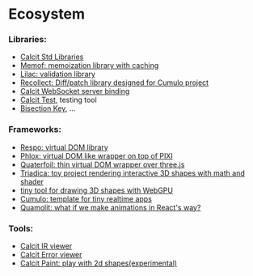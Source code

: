 # Ecosystem

### Libraries:

- [Calcit Std Libraries](https://github.com/calcit-lang/calcit.std)
- [Memof: memoization library with caching](https://github.com/calcit-lang/memof)
- [Lilac: validation library](https://github.com/calcit-lang/lilac)
- [Recollect: Diff/patch library designed for Cumulo project](https://github.com/calcit-lang/recollect)
- [Calcit WebSocket server binding](https://github.com/calcit-lang/calcit-wss)
- [Calcit Test](https://github.com/calcit-lang/calcit-test), testing tool
- [Bisection Key](https://github.com/calcit-lang/bisection-key), ...

### Frameworks:

- [Respo: virtual DOM library](https://github.com/Respo/respo.calcit)
- [Phlox: virtual DOM like wrapper on top of PIXI](https://github.com/Quamolit/phlox.calcit)
- [Quaterfoil: thin virtual DOM wrapper over three.js](https://github.com/Quamolit/quatrefoil.calcit)
- [Triadica: toy project rendering interactive 3D shapes with math and shader](https://github.com/Triadica/triadica-space)
- [tiny tool for drawing 3D shapes with WebGPU](https://github.com/Triadica/lagopus)
- [Cumulo: template for tiny realtime apps](https://github.com/Cumulo/cumulo-workflow.calcit)
- [Quamolit: what if we make animations in React's way?](https://github.com/Quamolit/quamolit.calcit)

### Tools:

- [Calcit IR viewer](https://github.com/calcit-lang/calcit-ir-viewer)
- [Calcit Error viewer](https://github.com/calcit-lang/calcit-error-viewer)
- [Calcit Paint: play with 2d shapes(experimental)](https://github.com/calcit-lang/calcit-paint)
